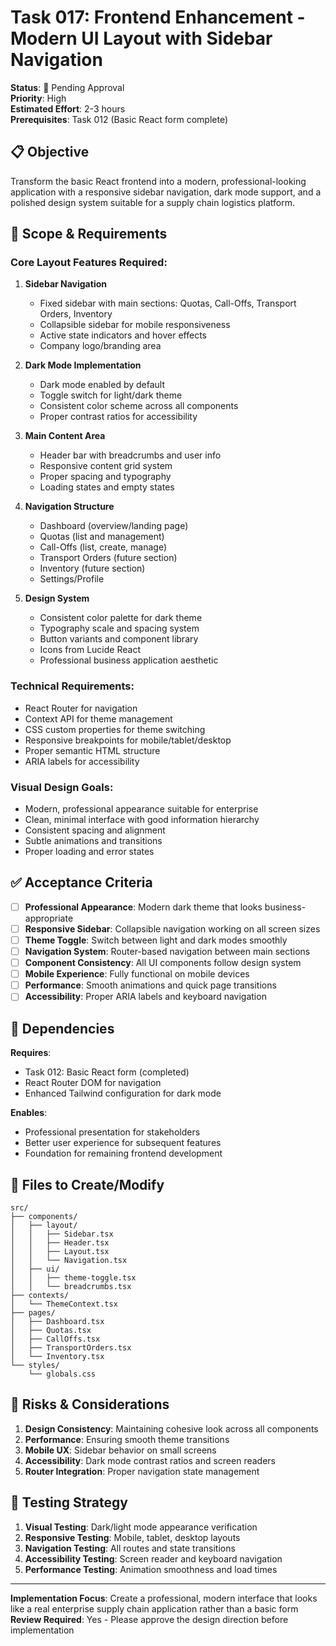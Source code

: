 # Task 017: Frontend Enhancement - Modern UI Layout with Sidebar Navigation

**Status**: 🔴 Pending Approval  
**Priority**: High  
**Estimated Effort**: 2-3 hours  
**Prerequisites**: Task 012 (Basic React form complete)

## 📋 Objective

Transform the basic React frontend into a modern, professional-looking application with a responsive sidebar navigation, dark mode support, and a polished design system suitable for a supply chain logistics platform.

## 🎯 Scope & Requirements

### Core Layout Features Required:
1. **Sidebar Navigation**
   - Fixed sidebar with main sections: Quotas, Call-Offs, Transport Orders, Inventory
   - Collapsible sidebar for mobile responsiveness
   - Active state indicators and hover effects
   - Company logo/branding area

2. **Dark Mode Implementation**
   - Dark mode enabled by default
   - Toggle switch for light/dark theme
   - Consistent color scheme across all components
   - Proper contrast ratios for accessibility

3. **Main Content Area**
   - Header bar with breadcrumbs and user info
   - Responsive content grid system
   - Proper spacing and typography
   - Loading states and empty states

4. **Navigation Structure**
   - Dashboard (overview/landing page)
   - Quotas (list and management)
   - Call-Offs (list, create, manage)
   - Transport Orders (future section)
   - Inventory (future section)
   - Settings/Profile

5. **Design System**
   - Consistent color palette for dark theme
   - Typography scale and spacing system
   - Button variants and component library
   - Icons from Lucide React
   - Professional business application aesthetic

### Technical Requirements:
- React Router for navigation
- Context API for theme management
- CSS custom properties for theme switching
- Responsive breakpoints for mobile/tablet/desktop
- Proper semantic HTML structure
- ARIA labels for accessibility

### Visual Design Goals:
- Modern, professional appearance suitable for enterprise
- Clean, minimal interface with good information hierarchy
- Consistent spacing and alignment
- Subtle animations and transitions
- Proper loading and error states

## ✅ Acceptance Criteria

- [ ] **Professional Appearance**: Modern dark theme that looks business-appropriate
- [ ] **Responsive Sidebar**: Collapsible navigation working on all screen sizes
- [ ] **Theme Toggle**: Switch between light and dark modes smoothly
- [ ] **Navigation System**: Router-based navigation between main sections
- [ ] **Component Consistency**: All UI components follow design system
- [ ] **Mobile Experience**: Fully functional on mobile devices
- [ ] **Performance**: Smooth animations and quick page transitions
- [ ] **Accessibility**: Proper ARIA labels and keyboard navigation

## 🔄 Dependencies

**Requires**:
- Task 012: Basic React form (completed)
- React Router DOM for navigation
- Enhanced Tailwind configuration for dark mode

**Enables**:
- Professional presentation for stakeholders
- Better user experience for subsequent features
- Foundation for remaining frontend development

## 📁 Files to Create/Modify

```
src/
├── components/
│   ├── layout/
│   │   ├── Sidebar.tsx
│   │   ├── Header.tsx
│   │   ├── Layout.tsx
│   │   └── Navigation.tsx
│   ├── ui/
│   │   ├── theme-toggle.tsx
│   │   └── breadcrumbs.tsx
├── contexts/
│   └── ThemeContext.tsx
├── pages/
│   ├── Dashboard.tsx
│   ├── Quotas.tsx
│   ├── CallOffs.tsx
│   ├── TransportOrders.tsx
│   └── Inventory.tsx
└── styles/
    └── globals.css
```

## 🚨 Risks & Considerations

1. **Design Consistency**: Maintaining cohesive look across all components
2. **Performance**: Ensuring smooth theme transitions
3. **Mobile UX**: Sidebar behavior on small screens
4. **Accessibility**: Dark mode contrast ratios and screen readers
5. **Router Integration**: Proper navigation state management

## 🧪 Testing Strategy

1. **Visual Testing**: Dark/light mode appearance verification
2. **Responsive Testing**: Mobile, tablet, desktop layouts
3. **Navigation Testing**: All routes and state transitions
4. **Accessibility Testing**: Screen reader and keyboard navigation
5. **Performance Testing**: Animation smoothness and load times

---

**Implementation Focus**: Create a professional, modern interface that looks like a real enterprise supply chain application rather than a basic form  
**Review Required**: Yes - Please approve the design direction before implementation